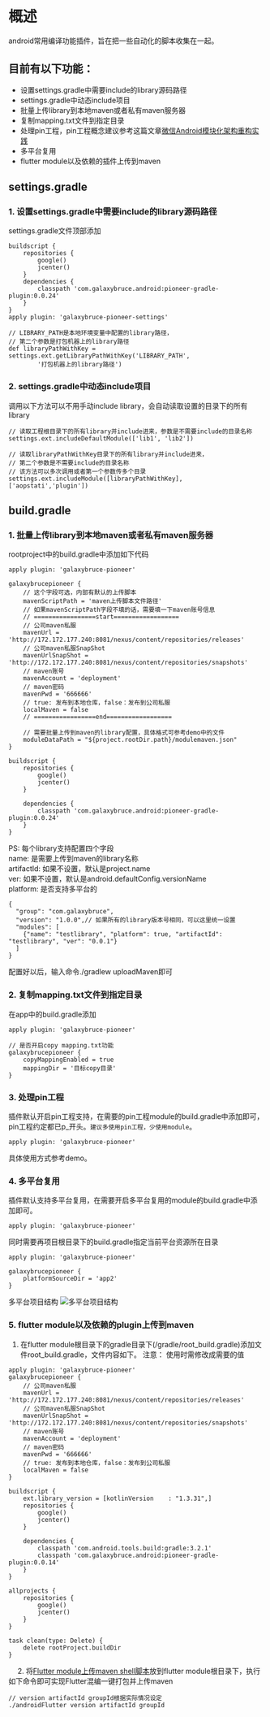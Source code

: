 # 概述
android常用编译功能插件，旨在把一些自动化的脚本收集在一起。

## 目前有以下功能：
* 设置settings.gradle中需要include的library源码路径
* settings.gradle中动态include项目
* 批量上传library到本地maven或者私有maven服务器
* 复制mapping.txt文件到指定目录
* 处理pin工程，pin工程概念建议参考这篇文章[微信Android模块化架构重构实践](https://www.jianshu.com/p/3990724aa7e4)
* 多平台复用
* flutter module以及依赖的插件上传到maven

## settings.gradle
### 1. 设置settings.gradle中需要include的library源码路径
settings.gradle文件顶部添加
```
buildscript {
    repositories {
        google()
        jcenter()
    }
    dependencies {
        classpath 'com.galaxybruce.android:pioneer-gradle-plugin:0.0.24'
    }
}
apply plugin: 'galaxybruce-pioneer-settings'

// LIBRARY_PATH是本地环境变量中配置的library路径，
// 第二个参数是打包机器上的library路径
def libraryPathWithKey = settings.ext.getLibraryPathWithKey('LIBRARY_PATH',
        '打包机器上的library路径')
```

### 2. settings.gradle中动态include项目
调用以下方法可以不用手动include library，会自动读取设置的目录下的所有library
```
// 读取工程根目录下的所有library并include进来，参数是不需要include的目录名称
settings.ext.includeDefaultModule(['lib1', 'lib2'])

// 读取libraryPathWithKey目录下的所有library并include进来，
// 第二个参数是不需要include的目录名称
// 该方法可以多次调用或者第一个参数传多个目录
settings.ext.includeModule([libraryPathWithKey], ['aopstati','plugin'])
```

## build.gradle 
### 1. 批量上传library到本地maven或者私有maven服务器
rootproject中的build.gradle中添加如下代码
```
apply plugin: 'galaxybruce-pioneer'

galaxybrucepioneer {
    // 这个字段可选，内部有默认的上传脚本
    mavenScriptPath = 'maven上传脚本文件路径'
    // 如果mavenScriptPath字段不填的话，需要填一下maven账号信息
    // =================start==================
    // 公司maven私服
    mavenUrl = 'http://172.172.177.240:8081/nexus/content/repositories/releases'
    // 公司maven私服SnapShot
    mavenUrlSnapShot = 'http://172.172.177.240:8081/nexus/content/repositories/snapshots'
    // maven账号
    mavenAccount = 'deployment'
    // maven密码
    mavenPwd = '666666'
    // true: 发布到本地仓库，false：发布到公司私服
    localMaven = false
    // =================end==================

    // 需要批量上传到maven的library配置，具体格式可参考demo中的文件
    moduleDataPath = "${project.rootDir.path}/modulemaven.json"
}

buildscript {
    repositories {
        google()
        jcenter()
    }

    dependencies {
        classpath 'com.galaxybruce.android:pioneer-gradle-plugin:0.0.24'
    }
}
```
PS: 每个library支持配置四个字段  
name: 是需要上传到maven的library名称  
artifactId: 如果不设置，默认是project.name  
ver: 如果不设置，默认是android.defaultConfig.versionName  
platform: 是否支持多平台的

```
{
  "group": "com.galaxybruce",
  "version": "1.0.0",// 如果所有的library版本号相同，可以这里统一设置
  "modules": [
    {"name": "testlibrary", "platform": true, "artifactId": "testlibrary", "ver": "0.0.1"}
  ]
}

```

配置好以后，输入命令./gradlew uploadMaven即可

### 2. 复制mapping.txt文件到指定目录
在app中的build.gradle添加

```
apply plugin: 'galaxybruce-pioneer'

// 是否开启copy mapping.txt功能
galaxybrucepioneer {
    copyMappingEnabled = true
    mappingDir = '目标copy目录'
}
```

### 3. 处理pin工程
插件默认开启pin工程支持，在需要的pin工程module的build.gradle中添加即可，pin工程约定都已p_开头。`建议多使用pin工程，少使用module`。
```
apply plugin: 'galaxybruce-pioneer'
```
具体使用方式参考demo。

### 4. 多平台复用
插件默认支持多平台复用，在需要开启多平台复用的module的build.gradle中添加即可。
```
apply plugin: 'galaxybruce-pioneer'
```
同时需要再项目根目录下的build.gradle指定当前平台资源所在目录
```
apply plugin: 'galaxybruce-pioneer'

galaxybrucepioneer {
    platformSourceDir = 'app2'
}
```

多平台项目结构
![多平台项目结构](./images/mutilplatform.png)

### 5. flutter module以及依赖的plugin上传到maven
1. 在flutter module根目录下的gradle目录下(/gradle/root_build.gradle)添加文件root_build.gradle，文件内容如下。
注意： 使用时需修改成需要的值

```
apply plugin: 'galaxybruce-pioneer'
galaxybrucepioneer {
    // 公司maven私服
    mavenUrl = 'http://172.172.177.240:8081/nexus/content/repositories/releases'
    // 公司maven私服SnapShot
    mavenUrlSnapShot = 'http://172.172.177.240:8081/nexus/content/repositories/snapshots'
    // maven账号
    mavenAccount = 'deployment'
    // maven密码
    mavenPwd = '666666'
    // true: 发布到本地仓库，false：发布到公司私服
    localMaven = false
}

buildscript {
    ext.library_version = [kotlinVersion    : "1.3.31",]
    repositories {
        google()
        jcenter()
    }

    dependencies {
        classpath 'com.android.tools.build:gradle:3.2.1'
        classpath 'com.galaxybruce.android:pioneer-gradle-plugin:0.0.14'
    }
}

allprojects {
    repositories {
        google()
        jcenter()
    }
}

task clean(type: Delete) {
    delete rootProject.buildDir
}
```
&emsp;
2. 将[Flutter module上传maven shell脚本](https://galaxybruce.github.io/flutter/Flutter%20module%E4%B8%8A%E4%BC%A0maven%20shell%E8%84%9A%E6%9C%AC.html)放到flutter module根目录下，执行如下命令即可实现Flutter混编一键打包并上传maven

```
// version artifactId groupId根据实际情况设定
./androidFlutter version artifactId groupId
```









